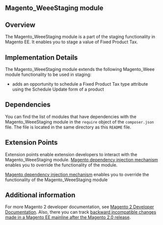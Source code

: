 <h2>Magento_WeeeStaging module</h2>

## Overview

The Magento_WeeeStaging module is a part of the staging functionality in Magento EE. It enables you to stage a value of Fixed Product Tax.

## Implementation Details

The Magento_WeeeStaging module extends the following Magento_Weee module functionality to be used in staging:

- adds an opportunity to schedule a Fixed Product Tax type attribute using the Schedule Update form of a product

## Dependencies

You can find the list of modules that have dependencies with the Magento_WeeeStaging module in the `require` object of the `composer.json` file. The file is located in the same directory as this `README` file.

## Extension Points

Extension points enable extension developers to interact with the Magento_WeeeStaging module. [Magento dependency injection mechanism](http://devdocs.magento.com/guides/v2.1/extension-dev-guide/depend-inj.html) enables you to override the functionality of the module.

[Magento dependency injection mechanism](http://devdocs.magento.com/guides/v2.1/extension-dev-guide/depend-inj.html) enables you to override the functionality of the Magento_WeeeStaging module

## Additional information

For more Magento 2 developer documentation, see [Magento 2 Developer Documentation](http://devdocs.magento.com). Also, there you can track [backward incompatible changes made in a Magento EE mainline after the Magento 2.0 release](http://devdocs.magento.com/guides/v2.0/release-notes/changes/ee_changes.html).
